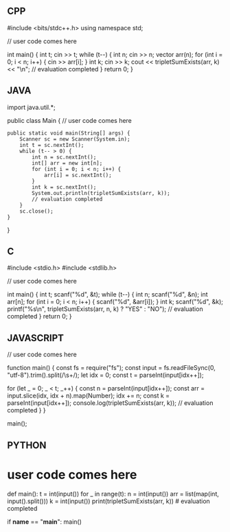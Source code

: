 ## CPP

#include <bits/stdc++.h>
using namespace std;

// user code comes here

int main() {
    int t;
    cin >> t;
    while (t--) {
        int n;
        cin >> n;
        vector<int> arr(n);
        for (int i = 0; i < n; i++) {
            cin >> arr[i];
        }
        int k;
        cin >> k;
        cout << tripletSumExists(arr, k) << "\n";
        // evaluation completed
    }
    return 0;
}


## JAVA

import java.util.*;

public class Main {
    // user code comes here

    public static void main(String[] args) {
        Scanner sc = new Scanner(System.in);
        int t = sc.nextInt();
        while (t-- > 0) {
            int n = sc.nextInt();
            int[] arr = new int[n];
            for (int i = 0; i < n; i++) {
                arr[i] = sc.nextInt();
            }
            int k = sc.nextInt();
            System.out.println(tripletSumExists(arr, k));
            // evaluation completed
        }
        sc.close();
    }
}


## C

#include <stdio.h>
#include <stdlib.h>

// user code comes here

int main() {
    int t;
    scanf("%d", &t);
    while (t--) {
        int n;
        scanf("%d", &n);
        int arr[n];
        for (int i = 0; i < n; i++) {
            scanf("%d", &arr[i]);
        }
        int k;
        scanf("%d", &k);
        printf("%s\n", tripletSumExists(arr, n, k) ? "YES" : "NO");
        // evaluation completed
    }
    return 0;
}


## JAVASCRIPT

// user code comes here


function main() {
  const fs = require("fs");
  const input = fs.readFileSync(0, "utf-8").trim().split(/\s+/);
  let idx = 0;
  const t = parseInt(input[idx++]);

  for (let _ = 0; _ < t; _++) {
    const n = parseInt(input[idx++]);
    const arr = input.slice(idx, idx + n).map(Number);
    idx += n;
    const k = parseInt(input[idx++]);
    console.log(tripletSumExists(arr, k));
    // evaluation completed
  }
}

main();


## PYTHON

# user code comes here


def main():
    t = int(input())
    for _ in range(t):
        n = int(input())
        arr = list(map(int, input().split()))
        k = int(input())
        print(tripletSumExists(arr, k))
        # evaluation completed

if __name__ == "__main__":
    main()
